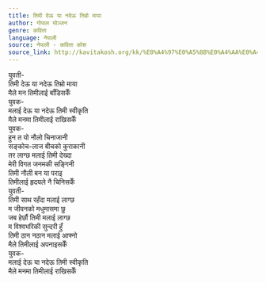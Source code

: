 ```yaml
---
title: तिमी देऊ या नदेऊ तिम्रो माया
author: गोपाल योञ्जन
genre: कविता
language: नेपाली
source: नेपाली - कविता कोश
source_link: http://kavitakosh.org/kk/%E0%A4%97%E0%A5%8B%E0%A4%AA%E0%A4%BE%E0%A4%B2_%E0%A4%AF%E0%A5%8B%E0%A4%9E%E0%A5%8D%E0%A4%9C%E0%A4%A8
---
```


युवती-  
तिमी देऊ या नदेऊ तिम्रो माया  
मैले मन तिमीलाई बाँडिसकेँ  
युवक-  
मलाई देऊ या नदेऊ तिमी स्वीकृति  
मैले मनमा तिमीलाई राखिसकेँ  
युवक-  
हुन त यो नौलो चिनाजानी  
सङ्कोच-लाज बीचको कुराकानी  
तर लाग्छ मलाई तिमी देख्दा  
मेरी विगत जनमकी सङ्गिनी  
तिमी नौली बन या पराइ  
तिमीलाई हृदयले नै चिनिसकेँ  
युवती-  
तिमी साथ रहँदा मलाई लाग्छ  
म जीवनको मधुमासमा छु  
जब हेर्छौ तिमी मलाई लाग्छ  
म विश्वभरिकी सुन्दरी हुँ  
तिमी ठान नठान मलाई आफ्नो  
मैले तिमीलाई अपनाइसकेँ  
युवक-  
मलाई देऊ या नदेऊ तिमी स्वीकृति  
मैले मनमा तिमीलाई राखिसकेँ
